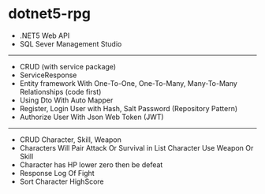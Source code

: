 # dotnet5-rpg
- .NET5 Web API
- SQL Sever Management Studio
----------------------------------
- CRUD (with service package)
- ServiceResponse 
- Entity framework With One-To-One, One-To-Many, Many-To-Many Relationships (code first)
- Using Dto With Auto Mapper
- Register, Login User with Hash, Salt Password (Repository Pattern)
- Authorize User With Json Web Token (JWT)
------------------------------------
- CRUD Character, Skill, Weapon
- Characters Will Pair Attack Or Survival in List Character Use Weapon Or Skill
- Character has HP lower zero then be defeat
- Response Log Of Fight
- Sort Character HighScore


